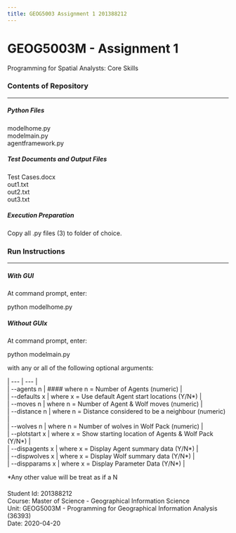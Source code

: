 ```yaml
---
title: GEOG5003 Assignment 1 201388212
---
```


# GEOG5003M - Assignment 1

Programming for Spatial Analysts: Core Skills



### Contents of Repository
---
##### Python Files
modelhome.py  
modelmain.py  
agentframework.py  
  
##### Test Documents and Output Files    
Test Cases.docx  
out1.txt  
out2.txt  
out3.txt  

##### Execution Preparation
Copy all .py files (3) to folder of choice.


### Run Instructions
----------------  
##### With GUI
At command prompt, enter:

python modelhome.py

##### Without GUIx
At command prompt, enter:

python modelmain.py  

with any or all of the following optional arguments:  

| --- | --- |  
| --agents n | #### where n = Number of Agents (numeric) |  
| --defaults x | where x = Use default Agent start locations (Y/N*) |  
| --moves n | where n = Number of Agent & Wolf moves (numeric) |  
| --distance n | where n = Distance considered to be a neighbour (numeric) |  
| --wolves n | where n = Number of wolves in Wolf Pack (numeric) |  
| --plotstart x | where x = Show starting location of Agents & Wolf Pack (Y/N*) |  
| --dispagents x | where x = Display Agent summary data (Y/N*) |  
| --dispwolves x | where x = Display Wolf summary data (Y/N*) |  
| --dispparams x | where x = Display Parameter Data (Y/N*) |  

*Any other value will be treat as if a N


####  
Student Id: 201388212  
Course: Master of Science - Geographical Information Science  
Unit: GEOG5003M - Programming for Geographical Information Analysis (36393)  
Date: 2020-04-20  
